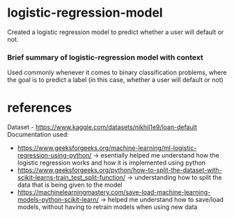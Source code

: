 # logistic-regression-model
Created a logistic regression model to predict whether a user will default or not. 

### Brief summary of logistic-regression model with context
Used commonly whenever it comes to binary classification problems, where the goal is to predict a label (in this case, whether a user will default or not)

# references
Dataset - https://www.kaggle.com/datasets/nikhil1e9/loan-default
Documentation used:
- https://www.geeksforgeeks.org/machine-learning/ml-logistic-regression-using-python/ -> esentially helped me understand how the logistic regression works and how it is implemented using python
- https://www.geeksforgeeks.org/python/how-to-split-the-dataset-with-scikit-learns-train_test_split-function/ -> understanding how to split the data that is being given to the model
- https://machinelearningmastery.com/save-load-machine-learning-models-python-scikit-learn/ -> helped me understand how to save/load models, without having to retrain models when using new data

